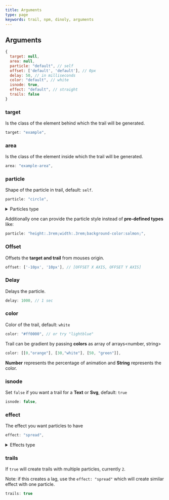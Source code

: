 ```yaml
---
title: Arguments
type: page
keywords: trail, npm, dinoly, arguments
---
```

## Arguments
```js
{
  target: null,
  area: null,
  particle: "default", // self
  offset: ['default', 'default'], // 0px
  delay: 50, // in milliseconds
  color: "default", // white
  isnode: true,
  effect: "default", // straight
  trails: false
}
```

### target
Is the class of the element behind which the trail will be generated.
```js
target: "example",
```

### area
Is the class of the element inside which the trail will be generated.
```js
area: "example-area",
```

### particle
Shape of the particle in trail, default: `self`.
```js
particle: "circle",
```
<details>
<summary>Particles type</summary>

  + "circle"
  + "triangle"
  + "square"
</details>

Additionally one can provide the particle style instead of **pre-defined types** like:
```js
particle: "height:.3rem;width:.3rem;background-color:salmon;",
```
### Offset
Offsets the **target and trail** from mouses origin.

```js
offset: ['-10px', '10px'], // [OFFSET X AXIS, OFFSET Y AXIS]
```

### Delay
Delays the particle.

```js
delay: 1000, // 1 sec
```

### color
Color of the trail, default: `white`
```js
color: "#ff0000", // or try "lightblue"
```
Trail can be gradient by passing **colors** as array of arrays<number, string>
```js
color: [[0,"orange"], [30,"white"], [50, "green"]],
```
**Number** represents the percentage of animation and **String** represents the color.

### isnode
Set `false` if you want a trail for a **Text** or **Svg**, default: `true`
```js
isnode: false,
```

### effect
The effect you want particles to have
```js
effect: "spread",
```
<details>
<summary>Effects type</summary>

  + "spread"
  + "rotate"
</details>

### trails
If `true` will create trails with multiple particles, currently `2`.

Note: if this creates a lag, use the `effect: "spread"` which will create similar effect with one particle.
```js
trails: true
```
